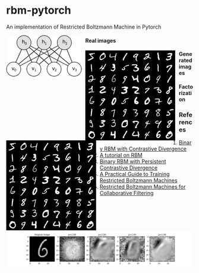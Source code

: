# rbm-pytorch
An implementation of Restricted Boltzmann Machine in Pytorch

<img src="./output/rbm.png" style="float: left; margin-right: 10px;" />

#### Real images

<img src="./output/real.png" style="float: left; margin-right: 10px;" />

#### Generated images

<img src="./output/real.png" style="float: left; margin-right: 10px;" />

#### Factorization

<img src="./output/factor.png" style="float: left; margin-right: 10px;" />


### References
1. [Binary RBM with Contrastive Divergence](http://www.cs.toronto.edu/~fritz/absps/cdmiguel.pdf)
2. [A tutorial on RBM](http://deeplearning.net/tutorial/rbm.html)
3. [Binary RBM with Persistent Contrastive Divergence](http://www.cs.toronto.edu/~tijmen/pcd/pcd.pdf)
4. [A Practical Guide to Training Restricted Boltzmann Machines](https://www.cs.toronto.edu/~hinton/absps/guideTR.pdf)
5. [Restricted Boltzmann Machines for Collaborative Filtering](https://www.cs.toronto.edu/~rsalakhu/papers/rbmcf.pdf)
